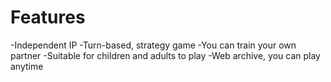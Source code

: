 # Features

-Independent IP
-Turn-based, strategy game
-You can train your own partner
-Suitable for children and adults to play
-Web archive, you can play anytime

